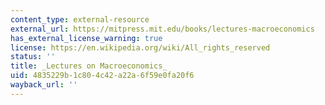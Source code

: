 ```yaml
---
content_type: external-resource
external_url: https://mitpress.mit.edu/books/lectures-macroeconomics
has_external_license_warning: true
license: https://en.wikipedia.org/wiki/All_rights_reserved
status: ''
title: _Lectures on Macroeconomics_
uid: 4835229b-1c80-4c42-a22a-6f59e0fa20f6
wayback_url: ''
---
```

